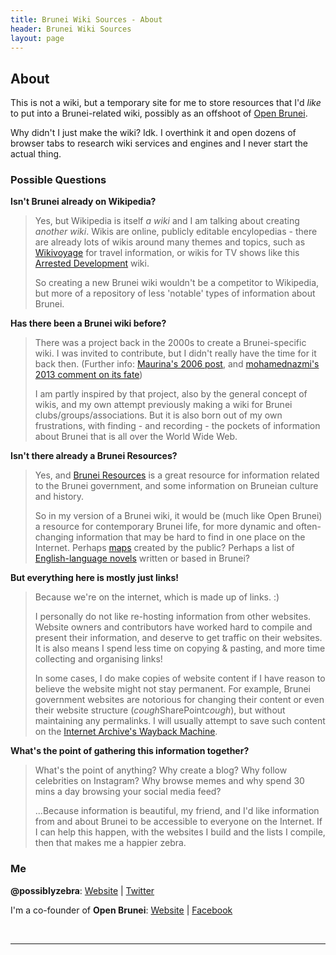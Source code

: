 ```yaml
---
title: Brunei Wiki Sources - About
header: Brunei Wiki Sources
layout: page
---
```


## About

This is not a wiki, but a temporary site for me to store resources that I'd *like* to put into a Brunei-related wiki, possibly as an offshoot of [Open Brunei](http://openbrunei.org/).

Why didn't I just make the wiki? Idk. I overthink it and open dozens of browser tabs to research wiki services and engines and I never start the actual thing.

### Possible Questions

**Isn't Brunei already on Wikipedia?**

>Yes, but Wikipedia is itself *a wiki* and I am talking about creating *another wiki*. Wikis are online, publicly editable encylopedias - there are already lots of wikis around many themes and topics, such as [Wikivoyage](https://en.wikivoyage.org/wiki/Phuket_Town) for travel information, or wikis for TV shows like this [Arrested Development](http://arresteddevelopment.wikia.com/wiki/Bluth's_Original_Frozen_Banana_Stand) wiki.
>
>So creating a new Brunei wiki wouldn't be a competitor to Wikipedia, but more of a repository of less 'notable' types of information about Brunei.

**Has there been a Brunei wiki before?**

>There was a project back in the 2000s to create a Brunei-specific wiki. I was invited to contribute, but I didn't really have the time for it back then. (Further info: [Maurina's 2006 post](https://iammaurina.com/2006/12/31/blogspeak-anyone-out-there-interested-on-doing-a-bruneian-wiki/), and [mohamednazmi's 2013 comment on its fate](http://openbrunei.org/2013/11/brunei-online-platform-websites/#comment-696))
>
>I am partly inspired by that project, also by the general concept of wikis, and my own attempt previously making a wiki for Brunei clubs/groups/associations. But it is also born out of my own frustrations, with finding - and recording - the pockets of information about Brunei that is all over the World Wide Web.

**Isn't there already a Brunei Resources?**

>Yes, and [Brunei Resources](http://bruneiresources.com/) is a great resource for information related to the Brunei government, and some information on Bruneian culture and history.
>
>So in my version of a Brunei wiki, it would be (much like Open Brunei) a resource for contemporary Brunei life, for more dynamic and often-changing information that may be hard to find in one place on the Internet. Perhaps [maps](/maps) created by the public? Perhaps a list of [English-language novels](/fiction_anglophone) written or based in Brunei?

**But everything here is mostly just links!** 

>Because we're on the internet, which is made up of links. :)
>
>I personally do not like re-hosting information from other websites. Website owners and contributors have worked hard to compile and present their information, and deserve to get traffic on their websites. It is also means I spend less time on copying & pasting, and more time collecting and organising links!
>
>In some cases, I do make copies of website content if I have reason to believe the website might not stay permanent. For example, Brunei government websites are notorious for changing their content or even their website structure (*cough*SharePoint*cough*), but without maintaining any permalinks. I will usually attempt to save such content on the [Internet Archive's Wayback Machine](http://web.archive.org/).

**What's the point of gathering this information together?**

>What's the point of anything? Why create a blog? Why follow celebrities on Instagram? Why browse memes and why spend 30 mins a day browsing your social media feed?
>
>...Because information is beautiful, my friend, and I'd like information from and about Brunei to be accessible to everyone on the Internet. If I can help this happen, with the websites I build and the lists I compile, then that makes me a happier zebra.

### Me

**@possiblyzebra**: [Website](http://possiblyzebra.net/) \| [Twitter](https://twitter.com/possiblyzebra)

I'm a co-founder of **Open Brunei**: [Website](http://openbrunei.org/) \| [Facebook](https://facebook.com/openbrunei)


 

---

  

